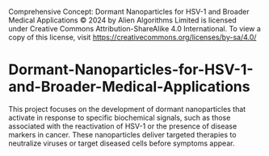 Comprehensive Concept: Dormant Nanoparticles for HSV-1 and Broader Medical Applications © 2024 by Alien Algorithms Limited is licensed under Creative Commons Attribution-ShareAlike 4.0 International. To view a copy of this license, visit https://creativecommons.org/licenses/by-sa/4.0/
# Dormant-Nanoparticles-for-HSV-1-and-Broader-Medical-Applications
This project focuses on the development of dormant nanoparticles that activate in response to specific biochemical signals, such as those associated with the reactivation of HSV-1 or the presence of disease markers in cancer. These nanoparticles deliver targeted therapies to neutralize viruses or target diseased cells before symptoms appear.
